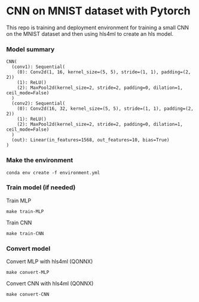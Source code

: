 # CNN on MNIST dataset with Pytorch
This repo is training and deployment environment for training a small CNN on the MNIST dataset and then using hls4ml to create an hls model.

<!-- model png: ![model](plots/model.png) -->

### Model summary

```
CNN(
  (conv1): Sequential(
    (0): Conv2d(1, 16, kernel_size=(5, 5), stride=(1, 1), padding=(2, 2))
    (1): ReLU()
    (2): MaxPool2d(kernel_size=2, stride=2, padding=0, dilation=1, ceil_mode=False)
  )
  (conv2): Sequential(
    (0): Conv2d(16, 32, kernel_size=(5, 5), stride=(1, 1), padding=(2, 2))
    (1): ReLU()
    (2): MaxPool2d(kernel_size=2, stride=2, padding=0, dilation=1, ceil_mode=False)
  )
  (out): Linear(in_features=1568, out_features=10, bias=True)
)
```
### Make the environment
```
conda env create -f environment.yml
```

### Train model (if needed)
Train MLP 
```
make train-MLP
```
Train CNN 
```
make train-CNN
```
### Convert model
Convert MLP with hls4ml (QONNX)
```
make convert-MLP
```
Convert CNN with hls4ml (QONNX)
```
make convert-CNN
```